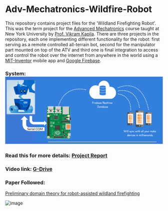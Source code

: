 # Adv-Mechatronics-Wildfire-Robot

This repository contains project files for the 'Wildland Firefighting Robot'. This was the term project for the [Advanced Mechatronics](http://engineering.nyu.edu/mechatronics/vkapila/) course taught at New York University by [Prof. Vikram Kapila](https://engineering.nyu.edu/faculty/vikram-kapila). There are three projects in the repository, each one implementing different functionality for the robot: first serving as a remote controlled all-terrain bot, second for the manipulator part mounted on top of the ATV and third one is final integration to access and control the robot over the internet from anywhere in the world using a [MIT-Inventor](https://appinventor.mit.edu/) mobile app and [Google Firebase](https://firebase.google.com/).

### System: <img src="comm.png"/>
### Read this for more details: [Project Report](https://github.com/ShivamJoshi64/Adv-Mechatronics-Wildfire-Robot/blob/main/AdvanceMechatronics___Term_Project_project.pdf)

### Video link: [G-Drive](https://drive.google.com/drive/folders/17JK3DJe6NSmA2dDmk5UTHhZGt-6xJYrH)

### Paper Followed:
[Preliminary domain theory for robot-assisted wildland firefighting](https://ieeexplore.ieee.org/document/5424143)

<img width="391" alt="image" src="https://github.com/user-attachments/assets/2ecc3646-4c3c-45c7-b3af-4b3d360cc0ac">

